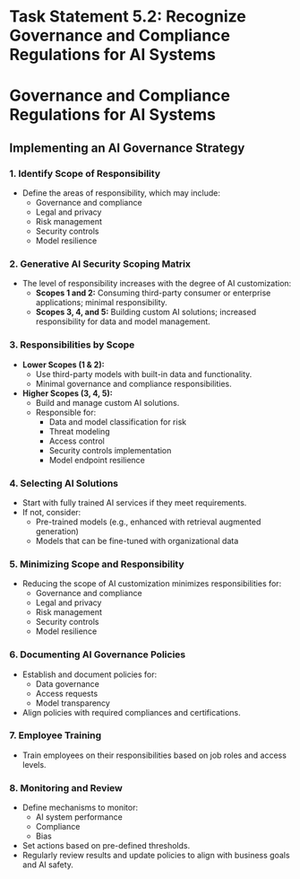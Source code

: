 # Task Statement 5.2: Recognize Governance and Compliance Regulations for AI Systems

# Governance and Compliance Regulations for AI Systems

## Implementing an AI Governance Strategy

### 1. Identify Scope of Responsibility
- Define the areas of responsibility, which may include:
  - Governance and compliance
  - Legal and privacy
  - Risk management
  - Security controls
  - Model resilience

### 2. Generative AI Security Scoping Matrix
- The level of responsibility increases with the degree of AI customization:
  - **Scopes 1 and 2:** Consuming third-party consumer or enterprise applications; minimal responsibility.
  - **Scopes 3, 4, and 5:** Building custom AI solutions; increased responsibility for data and model management.

### 3. Responsibilities by Scope
- **Lower Scopes (1 & 2):**
  - Use third-party models with built-in data and functionality.
  - Minimal governance and compliance responsibilities.
- **Higher Scopes (3, 4, 5):**
  - Build and manage custom AI solutions.
  - Responsible for:
    - Data and model classification for risk
    - Threat modeling
    - Access control
    - Security controls implementation
    - Model endpoint resilience

### 4. Selecting AI Solutions
- Start with fully trained AI services if they meet requirements.
- If not, consider:
  - Pre-trained models (e.g., enhanced with retrieval augmented generation)
  - Models that can be fine-tuned with organizational data

### 5. Minimizing Scope and Responsibility
- Reducing the scope of AI customization minimizes responsibilities for:
  - Governance and compliance
  - Legal and privacy
  - Risk management
  - Security controls
  - Model resilience

### 6. Documenting AI Governance Policies
- Establish and document policies for:
  - Data governance
  - Access requests
  - Model transparency
- Align policies with required compliances and certifications.

### 7. Employee Training
- Train employees on their responsibilities based on job roles and access levels.

### 8. Monitoring and Review
- Define mechanisms to monitor:
  - AI system performance
  - Compliance
  - Bias
- Set actions based on pre-defined thresholds.
- Regularly review results and update policies to align with business goals and AI safety.